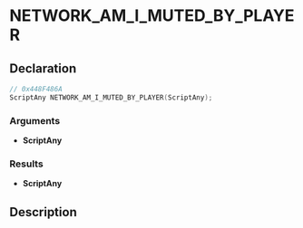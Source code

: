 # NETWORK_AM_I_MUTED_BY_PLAYER

## Declaration
```cpp
// 0x448F486A
ScriptAny NETWORK_AM_I_MUTED_BY_PLAYER(ScriptAny);
```

### Arguments
- **ScriptAny**

### Results
- **ScriptAny**

## Description
